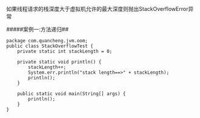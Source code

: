 如果线程请求的栈深度大于虚拟机允许的最大深度则抛出StackOverflowError异常

#####案例一:方法递归##
```
package com.quancheng.jvm.oom;
public class StackOverflowTest {
    private static int stackLength = 0;

    private static void println() {
        stackLength++;
        System.err.println("stack length==>" + stackLength);
        println();
    }

    public static void main(String[] args) {
        println();
    }
}
```

